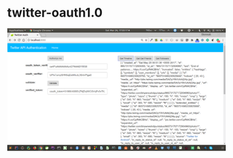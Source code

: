 # twitter-oauth1.0

 ![Main](https://raw.githubusercontent.com/bhawneshdipu/twitter-oauth1.0/master/img.png "Bhawnesh Dipu")
